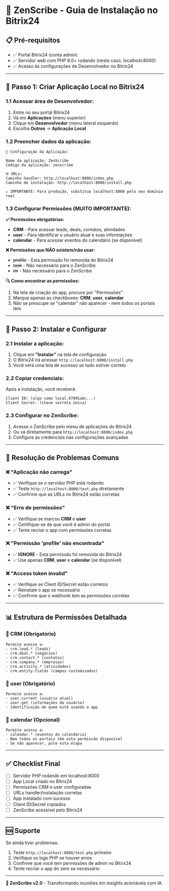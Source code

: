 # 🎯 ZenScribe - Guia de Instalação no Bitrix24

## 📋 **Pré-requisitos**
- ✅ Portal Bitrix24 (conta admin)  
- ✅ Servidor web com PHP 8.0+ rodando (neste caso, localhost:8000)  
- ✅ Acesso às configurações de Desenvolvedor no Bitrix24  

---

## 🔧 **Passo 1: Criar Aplicação Local no Bitrix24**

### **1.1 Acessar área de Desenvolvedor:**
1. Entre no seu portal Bitrix24
2. Vá em **Aplicações** (menu superior)
3. Clique em **Desenvolvedor** (menu lateral esquerdo)
4. Escolha **Outros** → **Aplicação Local**

### **1.2 Preencher dados da aplicação:**
```
📝 Configuração da Aplicação:

Nome da aplicação: ZenScribe
Código da aplicação: zenscribe

🌐 URLs:
Caminho handler: http://localhost:8000/index.php
Caminho de instalação: http://localhost:8000/install.php

⚠️ IMPORTANTE: Para produção, substitua localhost:8000 pelo seu domínio real
```

### **1.3 Configurar Permissões (MUITO IMPORTANTE):**

**✅ Permissões obrigatórias:**
- **CRM** - Para acessar leads, deals, contatos, atividades
- **user** - Para identificar o usuário atual e suas informações
- **calendar** - Para acessar eventos do calendário (se disponível)

**❌ Permissões que NÃO existem/não usar:**
- ~~profile~~ - Esta permissão foi removida do Bitrix24
- ~~task~~ - Não necessário para o ZenScribe
- ~~im~~ - Não necessário para o ZenScribe

**🔍 Como encontrar as permissões:**
1. Na tela de criação do app, procure por "Permissões"
2. Marque apenas as checkboxes: **CRM**, **user**, **calendar**
3. Não se preocupe se "calendar" não aparecer - nem todos os portais têm

---

## 🚀 **Passo 2: Instalar e Configurar**

### **2.1 Instalar a aplicação:**
1. Clique em **"Instalar"** na tela de configuração
2. O Bitrix24 irá acessar `http://localhost:8000/install.php`
3. Você verá uma tela de sucesso se tudo estiver correto

### **2.2 Copiar credenciais:**
Após a instalação, você receberá:
```
Client ID: (algo como local.67891abc...)
Client Secret: (chave secreta única)
```

### **2.3 Configurar no ZenScribe:**
1. Acesse o ZenScribe pelo menu de aplicações do Bitrix24
2. Ou vá diretamente para `http://localhost:8000/index.php`
3. Configure as credenciais nas configurações avançadas

---

## 🐛 **Resolução de Problemas Comuns**

### **❌ "Aplicação não carrega"**
- ✅ Verifique se o servidor PHP está rodando
- ✅ Teste `http://localhost:8000/test.php` diretamente
- ✅ Confirme que as URLs no Bitrix24 estão corretas

### **❌ "Erro de permissões"**
- ✅ Verifique se marcou **CRM** e **user**
- ✅ Certifique-se de que você é admin do portal
- ✅ Tente recriar o app com permissões corretas

### **❌ "Permissão 'profile' não encontrada"**
- ✅ **IGNORE** - Esta permissão foi removida do Bitrix24
- ✅ Use apenas **CRM**, **user** e **calendar** (se disponível)

### **❌ "Access token invalid"**
- ✅ Verifique se Client ID/Secret estão corretos
- ✅ Reinstale o app se necessário
- ✅ Confirme que o webhook tem as permissões corretas

---

## 📊 **Estrutura de Permissões Detalhada**

### **🔐 CRM (Obrigatório)**
```
Permite acesso a:
- crm.lead.* (leads)
- crm.deal.* (negócios) 
- crm.contact.* (contatos)
- crm.company.* (empresas)
- crm.activity.* (atividades)
- crm.entity.fields (campos customizados)
```

### **👤 user (Obrigatório)**
```
Permite acesso a:
- user.current (usuário atual)
- user.get (informações do usuário)
- Identificação de quem está usando o app
```

### **📅 calendar (Opcional)**
```
Permite acesso a:
- calendar.* (eventos do calendário)
- Nem todos os portais têm esta permissão disponível
- Se não aparecer, pule esta etapa
```

---

## ✅ **Checklist Final**

- [ ] Servidor PHP rodando em localhost:8000
- [ ] App Local criado no Bitrix24
- [ ] Permissões CRM e user configuradas
- [ ] URLs handler/instalação corretas
- [ ] App instalado com sucesso
- [ ] Client ID/Secret copiados
- [ ] ZenScribe acessível pelo Bitrix24

---

## 🆘 **Suporte**

Se ainda tiver problemas:
1. Teste `http://localhost:8000/test.php` primeiro
2. Verifique os logs PHP se houver erros
3. Confirme que você tem permissões de admin no Bitrix24
4. Tente recriar o app do zero se necessário

---

**🎯 ZenScribe v2.0** - Transformando reuniões em insights acionáveis com IA.
